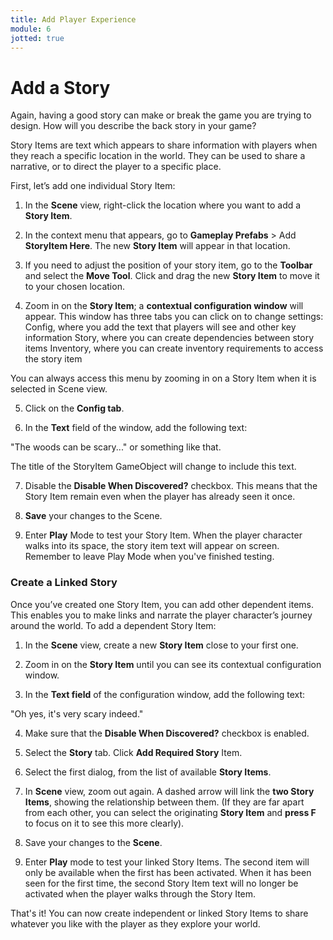 ```yaml
---
title: Add Player Experience
module: 6
jotted: true
---
```


# Add a Story

Again, having a good story can make or break the game you are trying to design. How will you describe the back story in your game?

Story Items are text which appears to share information with players when they reach a specific location in the world. They can be used to share a narrative, or to direct the player to a specific place. 

First, let’s add one individual Story Item:

1.  In the **Scene** view, right-click the location where you want to add a **Story Item**. 

2.  In the context menu that appears, go to **Gameplay Prefabs** > Add **StoryItem Here**. The new **Story Item** will appear in that location.

3.  If you need to adjust the position of your story item, go to the **Toolbar** and select the **Move Tool**. Click and drag the new **Story Item** to move it to your chosen location.

4. Zoom in on the **Story Item**; a **contextual configuration window** will appear.
This window has three tabs you can click on to change settings:
Config, where you add the text that players will see and other key information
Story, where you can create dependencies between story items
Inventory, where you can create inventory requirements to access the story item

You can always access this menu by zooming in on a Story Item when it is selected in Scene view.

5.  Click on the **Config tab**. 


6.  In the **Text** field of the window, add the following text:

"The woods can be scary..." or something like that.

The title of the StoryItem GameObject will change to include this text.


7.  Disable the **Disable When Discovered?** checkbox. This means that the Story Item remain even when the player has already seen it once.

8.   **Save** your changes to the Scene.

9.  Enter **Play** Mode to test your Story Item. When the player character walks into its space, the story item text will appear on screen. Remember to leave Play Mode when you've finished testing.

### Create a Linked Story

Once you’ve created one Story Item, you can add other dependent items. This enables you to make links and narrate the player character’s journey around the world.
To add a dependent Story Item:

1. In the **Scene** view, create a new **Story Item** close to your first one.

2.  Zoom in on the **Story Item** until you can see its contextual configuration window. 

3.  In the **Text field** of the configuration window, add the following text:

"Oh yes, it's very scary indeed."

4.  Make sure that the **Disable When Discovered?** checkbox is enabled. 

5.  Select the **Story** tab. Click **Add Required Story** Item.

6.  Select the first dialog, from the list of available **Story Items**.

7.  In **Scene** view, zoom out again. A dashed arrow will link the **two Story Items**, showing the relationship between them. (If they are far apart from each other, you can select the originating **Story Item** and **press F** to focus on it to see this more clearly).

8.  Save your changes to the **Scene**.
   
9.  Enter **Play** mode to test your linked Story Items. The second item will only be available when the first has been activated. When it has been seen for the first time, the second Story Item text will no longer be activated when the player walks through the Story Item.

That's it! You can now create independent or linked Story Items to share whatever you like with the player as they explore your world.